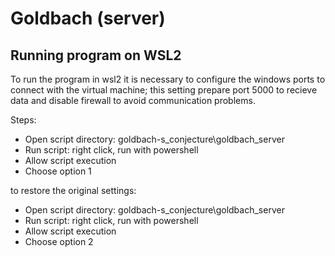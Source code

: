 # Goldbach (server)

## Running program on WSL2
To run the program in wsl2 it is necessary to configure the windows ports to connect with the virtual machine; this setting prepare port 5000 to recieve data and disable firewall to avoid communication problems. 

Steps:
- Open script directory: goldbach-s_conjecture\goldbach_server
- Run script: right click, run with powershell
- Allow script execution
- Choose option 1

to restore the original settings:
- Open script directory: goldbach-s_conjecture\goldbach_server
- Run script: right click, run with powershell
- Allow script execution
- Choose option 2
